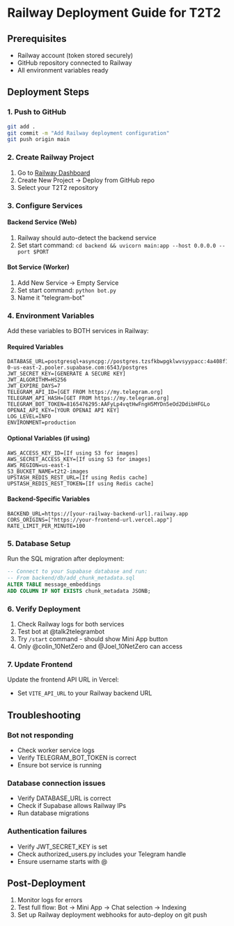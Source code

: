 # Railway Deployment Guide for T2T2

## Prerequisites

- Railway account (token stored securely)
- GitHub repository connected to Railway
- All environment variables ready

## Deployment Steps

### 1. Push to GitHub

```bash
git add .
git commit -m "Add Railway deployment configuration"
git push origin main
```

### 2. Create Railway Project

1. Go to [Railway Dashboard](https://railway.app/dashboard)
2. Create New Project → Deploy from GitHub repo
3. Select your T2T2 repository

### 3. Configure Services

#### Backend Service (Web)

1. Railway should auto-detect the backend service
2. Set start command: `cd backend && uvicorn main:app --host 0.0.0.0 --port $PORT`

#### Bot Service (Worker)

1. Add New Service → Empty Service
2. Set start command: `python bot.py`
3. Name it "telegram-bot"

### 4. Environment Variables

Add these variables to BOTH services in Railway:

#### Required Variables

```
DATABASE_URL=postgresql+asyncpg://postgres.tzsfkbwpgklwvsyypacc:4a408f14ffbb759f67ab105763b426c35d714075d20cf95137e4ba92ae355ff0@aws-0-us-east-2.pooler.supabase.com:6543/postgres
JWT_SECRET_KEY=[GENERATE A SECURE KEY]
JWT_ALGORITHM=HS256
JWT_EXPIRE_DAYS=7
TELEGRAM_API_ID=[GET FROM https://my.telegram.org]
TELEGRAM_API_HASH=[GET FROM https://my.telegram.org]
TELEGRAM_BOT_TOKEN=8165476295:AAFyLp4vqtHwFngH5MYDn5eOd2DdibHFGLo
OPENAI_API_KEY=[YOUR OPENAI API KEY]
LOG_LEVEL=INFO
ENVIRONMENT=production
```

#### Optional Variables (if using)

```
AWS_ACCESS_KEY_ID=[If using S3 for images]
AWS_SECRET_ACCESS_KEY=[If using S3 for images]
AWS_REGION=us-east-1
S3_BUCKET_NAME=t2t2-images
UPSTASH_REDIS_REST_URL=[If using Redis cache]
UPSTASH_REDIS_REST_TOKEN=[If using Redis cache]
```

#### Backend-Specific Variables

```
BACKEND_URL=https://[your-railway-backend-url].railway.app
CORS_ORIGINS=["https://your-frontend-url.vercel.app"]
RATE_LIMIT_PER_MINUTE=100
```

### 5. Database Setup

Run the SQL migration after deployment:

```sql
-- Connect to your Supabase database and run:
-- From backend/db/add_chunk_metadata.sql
ALTER TABLE message_embeddings
ADD COLUMN IF NOT EXISTS chunk_metadata JSONB;
```

### 6. Verify Deployment

1. Check Railway logs for both services
2. Test bot at @talk2telegrambot
3. Try `/start` command - should show Mini App button
4. Only @colin_10NetZero and @Joel_10NetZero can access

### 7. Update Frontend

Update the frontend API URL in Vercel:

- Set `VITE_API_URL` to your Railway backend URL

## Troubleshooting

### Bot not responding

- Check worker service logs
- Verify TELEGRAM_BOT_TOKEN is correct
- Ensure bot service is running

### Database connection issues

- Verify DATABASE_URL is correct
- Check if Supabase allows Railway IPs
- Run database migrations

### Authentication failures

- Verify JWT_SECRET_KEY is set
- Check authorized_users.py includes your Telegram handle
- Ensure username starts with @

## Post-Deployment

1. Monitor logs for errors
2. Test full flow: Bot → Mini App → Chat selection → Indexing
3. Set up Railway deployment webhooks for auto-deploy on git push
